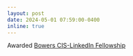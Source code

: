 ```yaml
---
layout: post
date: 2024-05-01 07:59:00-0400
inline: true
---
```


Awarded [Bowers CIS-LinkedIn Fellowship](https://www.linkedin.com/blog/engineering/culture/announcing-our-linkedin-cornell-2024-grant-recipients)
